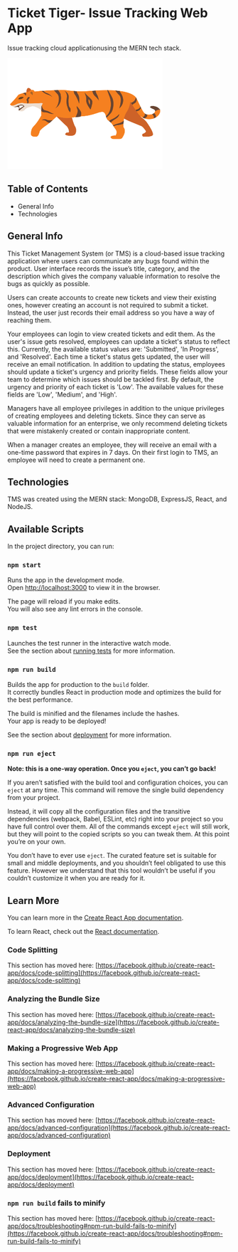 #  Ticket Tiger- Issue Tracking Web App

Issue tracking cloud applicationusing the MERN tech stack.

<p float="left">
  <img src="ce-tms-frontend/public/tiger.svg" width="350"  height="250"title="hover text">
</p>


## Table of Contents

* General Info
* Technologies

## General Info

This Ticket Management System (or TMS) is a cloud-based issue tracking application where users can communicate any bugs found within the product. User interface records the issue’s title, category, and the description which gives the company valuable information to resolve the bugs as quickly as possible.

Users can create accounts to create new tickets and view their existing ones, however creating an account is not required to submit a ticket.  Instead, the user just records their email address so you have a way of reaching them.  

Your employees can login to view created tickets and edit them.  As the user's issue gets resolved, employees can update a ticket's status to reflect this.  Currently, the available status values are: 'Submitted', 'In Progress', and 'Resolved'.  Each time a ticket's status gets updated, the user will receive an email notification.  In addition to updating the status, employees should update a ticket's urgency and priority fields.  These fields allow your team to determine which issues should be tackled first.  By default, the urgency and priority of each ticket is 'Low'.  The available values for these fields are 'Low', 'Medium', and 'High'.  

Managers have all employee privileges in addition to the unique privileges of creating employees and deleting tickets.  Since they can serve as valuable information for an enterprise, we only recommend deleting tickets that were mistakenly created or contain inappropriate content.  

When a manager creates an employee, they will receive an email with a one-time password that expires in 7 days.  On their first login to TMS, an employee will need to create a permanent one.  

## Technologies

TMS was created using the MERN stack: MongoDB, ExpressJS, React, and NodeJS.  

## Available Scripts

In the project directory, you can run:

### `npm start`

Runs the app in the development mode.\
Open [http://localhost:3000](http://localhost:3000) to view it in the browser.

The page will reload if you make edits.\
You will also see any lint errors in the console.

### `npm test`

Launches the test runner in the interactive watch mode.\
See the section about [running tests](https://facebook.github.io/create-react-app/docs/running-tests) for more information.

### `npm run build`

Builds the app for production to the `build` folder.\
It correctly bundles React in production mode and optimizes the build for the best performance.

The build is minified and the filenames include the hashes.\
Your app is ready to be deployed!

See the section about [deployment](https://facebook.github.io/create-react-app/docs/deployment) for more information.

### `npm run eject`

**Note: this is a one-way operation. Once you `eject`, you can’t go back!**

If you aren’t satisfied with the build tool and configuration choices, you can `eject` at any time. This command will remove the single build dependency from your project.

Instead, it will copy all the configuration files and the transitive dependencies (webpack, Babel, ESLint, etc) right into your project so you have full control over them. All of the commands except `eject` will still work, but they will point to the copied scripts so you can tweak them. At this point you’re on your own.

You don’t have to ever use `eject`. The curated feature set is suitable for small and middle deployments, and you shouldn’t feel obligated to use this feature. However we understand that this tool wouldn’t be useful if you couldn’t customize it when you are ready for it.

## Learn More

You can learn more in the [Create React App documentation](https://facebook.github.io/create-react-app/docs/getting-started).

To learn React, check out the [React documentation](https://reactjs.org/).

### Code Splitting

This section has moved here: [https://facebook.github.io/create-react-app/docs/code-splitting](https://facebook.github.io/create-react-app/docs/code-splitting)

### Analyzing the Bundle Size

This section has moved here: [https://facebook.github.io/create-react-app/docs/analyzing-the-bundle-size](https://facebook.github.io/create-react-app/docs/analyzing-the-bundle-size)

### Making a Progressive Web App

This section has moved here: [https://facebook.github.io/create-react-app/docs/making-a-progressive-web-app](https://facebook.github.io/create-react-app/docs/making-a-progressive-web-app)

### Advanced Configuration

This section has moved here: [https://facebook.github.io/create-react-app/docs/advanced-configuration](https://facebook.github.io/create-react-app/docs/advanced-configuration)

### Deployment

This section has moved here: [https://facebook.github.io/create-react-app/docs/deployment](https://facebook.github.io/create-react-app/docs/deployment)

### `npm run build` fails to minify

This section has moved here: [https://facebook.github.io/create-react-app/docs/troubleshooting#npm-run-build-fails-to-minify](https://facebook.github.io/create-react-app/docs/troubleshooting#npm-run-build-fails-to-minify)
